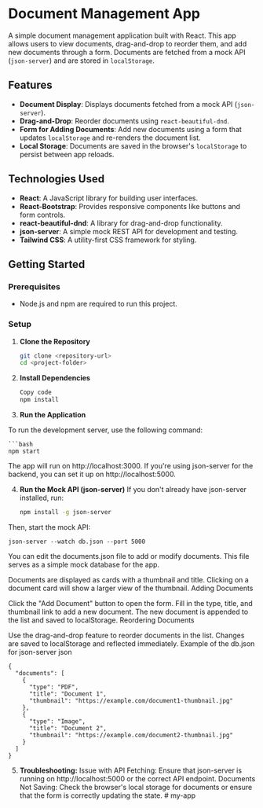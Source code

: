 # Document Management App

A simple document management application built with React. This app allows users to view documents, drag-and-drop to reorder them, and add new documents through a form. Documents are fetched from a mock API (`json-server`) and are stored in `localStorage`.

## Features

- **Document Display**: Displays documents fetched from a mock API (`json-server`).
- **Drag-and-Drop**: Reorder documents using `react-beautiful-dnd`.
- **Form for Adding Documents**: Add new documents using a form that updates `localStorage` and re-renders the document list.
- **Local Storage**: Documents are saved in the browser's `localStorage` to persist between app reloads.

## Technologies Used

- **React**: A JavaScript library for building user interfaces.
- **React-Bootstrap**: Provides responsive components like buttons and form controls.
- **react-beautiful-dnd**: A library for drag-and-drop functionality.
- **json-server**: A simple mock REST API for development and testing.
- **Tailwind CSS**: A utility-first CSS framework for styling.

## Getting Started

### Prerequisites

- Node.js and npm are required to run this project.

### Setup

1. **Clone the Repository**
   ```bash
   git clone <repository-url>
   cd <project-folder>
2. **Install Dependencies**
    ```bash
    Copy code
    npm install
3. **Run the Application**

To run the development server, use the following command:

    ```bash
    npm start
The app will run on http://localhost:3000. If you're using json-server for the backend, you can set it up on http://localhost:5000.

4. **Run the Mock API (json-server)** If you don't already have json-server installed, run:

    ```bash
    npm install -g json-server
Then, start the mock API:

    json-server --watch db.json --port 5000

You can edit the documents.json file to add or modify documents. This file serves as a simple mock database for the app.

Documents are displayed as cards with a thumbnail and title.
Clicking on a document card will show a larger view of the thumbnail.
Adding Documents

Click the "Add Document" button to open the form.
Fill in the type, title, and thumbnail link to add a new document.
The new document is appended to the list and saved to localStorage.
Reordering Documents

Use the drag-and-drop feature to reorder documents in the list.
Changes are saved to localStorage and reflected immediately.
Example of the db.json for json-server
json
```
{
  "documents": [
    {
      "type": "PDF",
      "title": "Document 1",
      "thumbnail": "https://example.com/document1-thumbnail.jpg"
    },
    {
      "type": "Image",
      "title": "Document 2",
      "thumbnail": "https://example.com/document2-thumbnail.jpg"
    }
  ]
}
```
5. **Troubleshooting:**
Issue with API Fetching: Ensure that json-server is running on http://localhost:5000 or the correct API endpoint.
Documents Not Saving: Check the browser's local storage for documents or ensure that the form is correctly updating the state.
#   m y - a p p 
 
 
